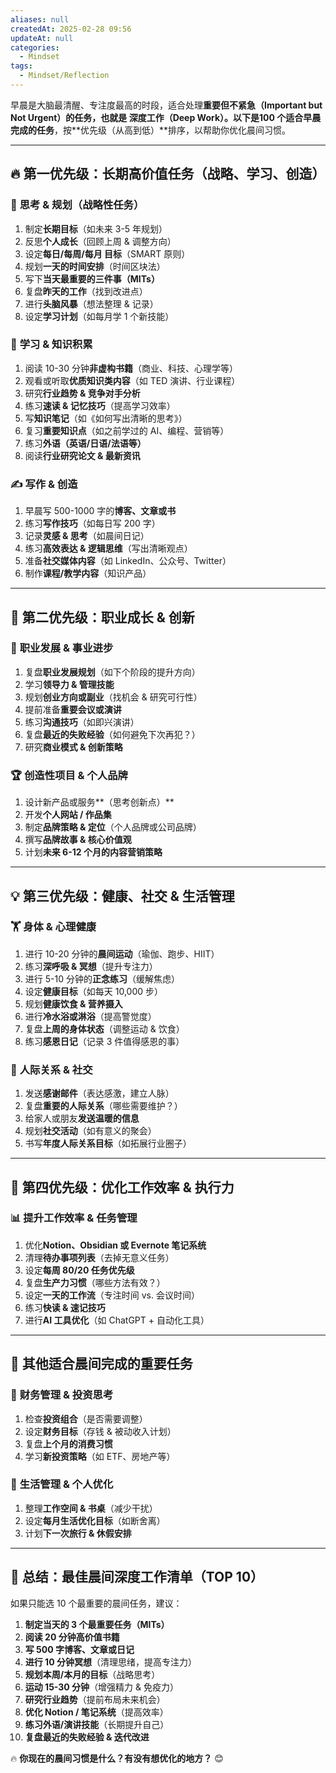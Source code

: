 ```yaml
---
aliases: null
createdAt: 2025-02-28 09:56
updateAt: null
categories:
  - Mindset
tags:
  - Mindset/Reflection
---
```


早晨是大脑最清醒、专注度最高的时段，适合处理**重要但不紧急（Important but Not Urgent）**的任务，也就是 **深度工作（Deep Work）**。以下是**100 个适合早晨完成的任务**，按**优先级（从高到低）**排序，以帮助你优化晨间习惯。

---

## **🔥 第一优先级：长期高价值任务（战略、学习、创造）**

### 🎯 **思考 & 规划（战略性任务）**

1. 制定**长期目标**（如未来 3-5 年规划）
2. 反思**个人成长**（回顾上周 & 调整方向）
3. 设定**每日/每周/每月 目标**（SMART 原则）
4. 规划**一天的时间安排**（时间区块法）
5. 写下**当天最重要的三件事（MITs）**
6. 复盘**昨天的工作**（找到改进点）
7. 进行**头脑风暴**（想法整理 & 记录）
8. 设定**学习计划**（如每月学 1 个新技能）

### 📖 **学习 & 知识积累**

1. 阅读 10-30 分钟**非虚构书籍**（商业、科技、心理学等）
2. 观看或听取**优质知识类内容**（如 TED 演讲、行业课程）
3. 研究**行业趋势 & 竞争对手分析**
4. 练习**速读 & 记忆技巧**（提高学习效率）
5. 写**知识笔记**（如《如何写出清晰的思考》）
6. 复习**重要知识点**（如之前学过的 AI、编程、营销等）
7. 练习**外语（英语/日语/法语等）**
8. 阅读**行业研究论文 & 最新资讯**

### ✍ **写作 & 创造**

1. 早晨写 500-1000 字的**博客、文章或书**
2. 练习**写作技巧**（如每日写 200 字）
3. 记录**灵感 & 思考**（如晨间日记）
4. 练习**高效表达 & 逻辑思维**（写出清晰观点）
5. 准备**社交媒体内容**（如 LinkedIn、公众号、Twitter）
6. 制作**课程/教学内容**（知识产品）

---

## **🚀 第二优先级：职业成长 & 创新**

### 💼 **职业发展 & 事业进步**

1. 复盘**职业发展规划**（如下个阶段的提升方向）
2. 学习**领导力 & 管理技能**
3. 规划**创业方向或副业**（找机会 & 研究可行性）
4. 提前准备**重要会议或演讲**
5. 练习**沟通技巧**（如即兴演讲）
6. 复盘**最近的失败经验**（如何避免下次再犯？）
7. 研究**商业模式 & 创新策略**

### 🏆 **创造性项目 & 个人品牌**

1. 设计新产品或服务**（思考创新点）**
2. 开发**个人网站 / 作品集**
3. 制定**品牌策略 & 定位**（个人品牌或公司品牌）
4. 撰写**品牌故事 & 核心价值观**
5. 计划**未来 6-12 个月的内容营销策略**

---

## **💡 第三优先级：健康、社交 & 生活管理**

### 🏋 **身体 & 心理健康**

1. 进行 10-20 分钟的**晨间运动**（瑜伽、跑步、HIIT）
2. 练习**深呼吸 & 冥想**（提升专注力）
3. 进行 5-10 分钟的**正念练习**（缓解焦虑）
4. 设定**健康目标**（如每天 10,000 步）
5. 规划**健康饮食 & 营养摄入**
6. 进行**冷水浴或淋浴**（提高警觉度）
7. 复盘**上周的身体状态**（调整运动 & 饮食）
8. 练习**感恩日记**（记录 3 件值得感恩的事）

### 🤝 **人际关系 & 社交**

1. 发送**感谢邮件**（表达感激，建立人脉）
2. 复盘**重要的人际关系**（哪些需要维护？）
3. 给家人或朋友**发送温暖的信息**
4. 规划**社交活动**（如有意义的聚会）
5. 书写**年度人际关系目标**（如拓展行业圈子）

---

## **🔧 第四优先级：优化工作效率 & 执行力**

### 📊 **提升工作效率 & 任务管理**

1. 优化**Notion、Obsidian 或 Evernote 笔记系统**
2. 清理**待办事项列表**（去掉无意义任务）
3. 设定**每周 80/20 任务优先级**
4. 复盘**生产力习惯**（哪些方法有效？）
5. 设定**一天的工作流**（专注时间 vs. 会议时间）
6. 练习**快读 & 速记技巧**
7. 进行**AI 工具优化**（如 ChatGPT + 自动化工具）

---

## **📌 其他适合晨间完成的重要任务**

### 📂 **财务管理 & 投资思考**

1. 检查**投资组合**（是否需要调整）
2. 设定**财务目标**（存钱 & 被动收入计划）
3. 复盘**上个月的消费习惯**
4. 学习**新投资策略**（如 ETF、房地产等）

### 🏡 **生活管理 & 个人优化**

1. 整理**工作空间 & 书桌**（减少干扰）
2. 设定**每月生活优化目标**（如断舍离）
3. 计划**下一次旅行 & 休假安排**

---

## **💎 总结：最佳晨间深度工作清单（TOP 10）**

如果只能选 10 个最重要的晨间任务，建议：

1. **制定当天的 3 个最重要任务（MITs）**
2. **阅读 20 分钟高价值书籍**
3. **写 500 字博客、文章或日记**
4. **进行 10 分钟冥想**（清理思绪，提高专注力）
5. **规划本周/本月的目标**（战略思考）
6. **运动 15-30 分钟**（增强精力 & 免疫力）
7. **研究行业趋势**（提前布局未来机会）
8. **优化 Notion / 笔记系统**（提高效率）
9. **练习外语/演讲技能**（长期提升自己）
10. **复盘最近的失败经验 & 迭代改进**

🔥 **你现在的晨间习惯是什么？有没有想优化的地方？** 😊
